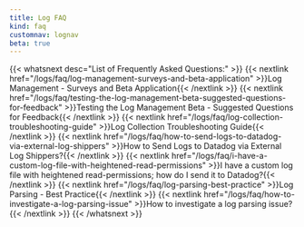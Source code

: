 ```yaml
---
title: Log FAQ
kind: faq
customnav: lognav
beta: true
---
```


{{< whatsnext desc="List of Frequently Asked Questions:" >}}
    {{< nextlink href="/logs/faq/log-management-surveys-and-beta-application" >}}Log Management - Surveys and Beta Application{{< /nextlink >}}
    {{< nextlink href="/logs/faq/testing-the-log-management-beta-suggested-questions-for-feedback" >}}Testing the Log Management Beta - Suggested Questions for Feedback{{< /nextlink >}}
    {{< nextlink href="/logs/faq/log-collection-troubleshooting-guide" >}}Log Collection Troubleshooting Guide{{< /nextlink >}}
    {{< nextlink href="/logs/faq/how-to-send-logs-to-datadog-via-external-log-shippers" >}}How to Send Logs to Datadog via External Log Shippers?{{< /nextlink >}}
    {{< nextlink href="/logs/faq/i-have-a-custom-log-file-with-heightened-read-permissions" >}}I have a custom log file with heightened read-permissions; how do I send it to Datadog?{{< /nextlink >}}
    {{< nextlink href="/logs/faq/log-parsing-best-practice" >}}Log Parsing - Best Practice{{< /nextlink >}}
    {{< nextlink href="/logs/faq/how-to-investigate-a-log-parsing-issue" >}}How to investigate a log parsing issue?{{< /nextlink >}}
{{< /whatsnext >}}